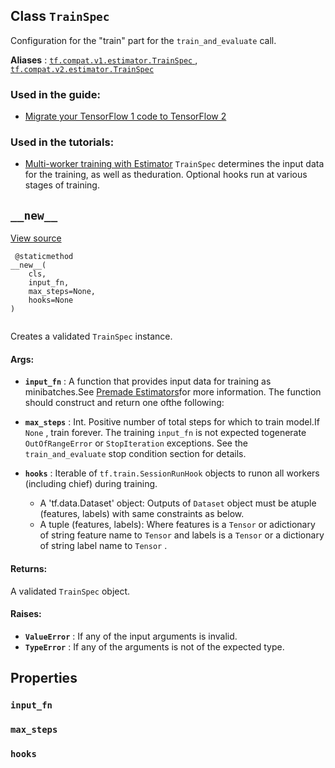 

## Class  `TrainSpec` 
Configuration for the "train" part for the  `train_and_evaluate`  call.

**Aliases** : [ `tf.compat.v1.estimator.TrainSpec` ](/api_docs/python/tf/estimator/TrainSpec), [ `tf.compat.v2.estimator.TrainSpec` ](/api_docs/python/tf/estimator/TrainSpec)

### Used in the guide:
- [Migrate your TensorFlow 1 code to TensorFlow 2](https://tensorflow.google.cn/guide/migrate)


### Used in the tutorials:
- [Multi-worker training with Estimator](https://tensorflow.google.cn/tutorials/distribute/multi_worker_with_estimator)
 `TrainSpec`  determines the input data for the training, as well as theduration. Optional hooks run at various stages of training.

##  `__new__` 
[View source](https://github.com/tensorflow/estimator/tree/master/tensorflow_estimator/python/estimator/training.py)

```
 @staticmethod
__new__(
    cls,
    input_fn,
    max_steps=None,
    hooks=None
)
 
```

Creates a validated  `TrainSpec`  instance.

#### Args:
- **`input_fn`** : A function that provides input data for training as minibatches.See [Premade Estimators](https://tensorflow.org/guide/premade_estimators#create_input_functions)for more information. The function should construct and return one ofthe following:


- **`max_steps`** : Int. Positive number of total steps for which to train model.If  `None` , train forever. The training  `input_fn`  is not expected togenerate  `OutOfRangeError`  or  `StopIteration`  exceptions. See the `train_and_evaluate`  stop condition section for details.


- **`hooks`** : Iterable of  `tf.train.SessionRunHook`  objects to runon all workers (including chief) during training.


    - A 'tf.data.Dataset' object: Outputs of  `Dataset`  object must be atuple (features, labels) with same constraints as below.
    - A tuple (features, labels): Where features is a  `Tensor`  or adictionary of string feature name to  `Tensor`  and labels is a `Tensor`  or a dictionary of string label name to  `Tensor` .


#### Returns:
A validated  `TrainSpec`  object.

#### Raises:
- **`ValueError`** : If any of the input arguments is invalid.
- **`TypeError`** : If any of the arguments is not of the expected type.


## Properties


###  `input_fn` 


###  `max_steps` 


###  `hooks` 
